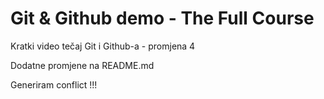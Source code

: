 # Git & Github demo - The Full Course

Kratki video tečaj Git i Github-a - promjena 4

Dodatne promjene na README.md

Generiram conflict !!!
